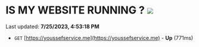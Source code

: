 # IS MY WEBSITE RUNNING ? [![](https://img.shields.io/static/v1?label=Sponsor&message=%E2%9D%A4&logo=GitHub&color=%23fe8e86)](https://github.com/sponsors/<username>)

Last updated: **7/25/2023, 4:53:18 PM**

- `GET` [https://youssefservice.me](https://youssefservice.me) - **Up** (771ms)
